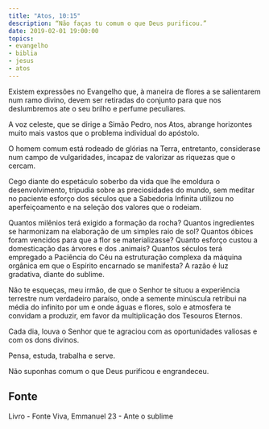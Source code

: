 ```yaml
---
title: "Atos, 10:15"
description: “Não faças tu comum o que Deus purificou.”
date: 2019-02-01 19:00:00
topics: 
- evangelho
- biblia
- jesus
- atos
---
```


Existem expressões no Evangelho que, à maneira de flores a se salientarem
num ramo divino, devem ser retiradas do conjunto para que nos deslumbremos ate o
seu brilho e perfume peculiares.

A voz celeste, que se dirige a Simão Pedro, nos Atos, abrange horizontes
muito mais vastos que o problema individual do apóstolo.

O homem comum está rodeado de glórias na Terra, entretanto, considera­se
num campo de vulgaridades, incapaz de valorizar as riquezas que o cercam.

Cego diante do espetáculo soberbo da vida que lhe emoldura o
desenvolvimento, tripudia sobre as preciosidades do mundo, sem meditar no
paciente esforço dos séculos que a Sabedoria Infinita utilizou no aperfeiçoamento e
na seleção dos valores que o rodeiam.

Quantos milênios terá exigido a formação da rocha?
Quantos ingredientes se harmonizam na elaboração de um simples raio de
sol?
Quantos óbices foram vencidos para que a flor se materializasse?
Quanto esforço custou a domesticação das árvores e dos .animais?
Quantos séculos terá empregado a Paciência do Céu na estruturação
complexa da máquina orgânica em que o Espírito encarnado se manifesta?
A razão é luz gradativa, diante do sublime.

Não te esqueças, meu irmão, de que o Senhor te situou a experiência
terrestre num verdadeiro paraíso, onde a semente minúscula retribui na média do
infinito por um e onde águas e flores, solo e atmosfera te convidam a produzir, em
favor da multiplicação dos Tesouros Eternos.

Cada dia, louva o Senhor que te agraciou com as oportunidades valiosas e
com os dons divinos.

Pensa, estuda, trabalha e serve.

Não suponhas comum o que Deus purificou e engrandeceu.


## Fonte
Livro - Fonte Viva, Emmanuel
23 - Ante o sublime
